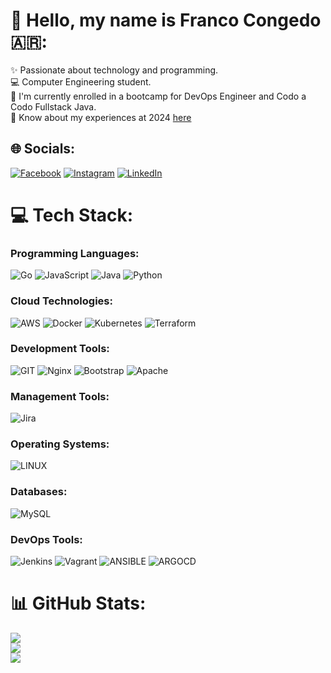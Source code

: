 # 👋 Hello, my name is Franco Congedo 🇦🇷:
✨ Passionate about technology and programming.<br>
💻 Computer Engineering student.<br>
🦾 I'm currently enrolled in a bootcamp for DevOps Engineer and Codo a Codo Fullstack Java.<br>
📄 Know about my experiences at 2024 [here](https://drive.google.com/file/d/18pXF8iT30x05Yt2EuY4_wDxBNJv1kNB6/view?usp=drive_links)

## 🌐 Socials:
[![Facebook](https://img.shields.io/badge/Facebook-%231877F2.svg?logo=Facebook&logoColor=white)](https://facebook.com/https://www.facebook.com/fcongedo92) [![Instagram](https://img.shields.io/badge/Instagram-%23E4405F.svg?logo=Instagram&logoColor=white)](https://instagram.com/https://www.instagram.com/f.congedo/) [![LinkedIn](https://img.shields.io/badge/LinkedIn-%230077B5.svg?logo=linkedin&logoColor=white)](https://www.linkedin.com/in/fcongedo/) 

# 💻 Tech Stack:
### Programming Languages:
![Go](https://img.shields.io/badge/go-%2300ADD8.svg?style=flat-square&logo=go&logoColor=white) ![JavaScript](https://img.shields.io/badge/javascript-%23323330.svg?style=flat-square&logo=javascript&logoColor=%23F7DF1E) ![Java](https://img.shields.io/badge/java-%23ED8B00.svg?style=flat-square&logo=openjdk&logoColor=white) ![Python](https://img.shields.io/badge/python-3670A0?style=flat-square&logo=python&logoColor=ffdd54)
### Cloud Technologies:
![AWS](https://img.shields.io/badge/AWS-%23FF9900.svg?style=flat-square&logo=amazon-aws&logoColor=white) ![Docker](https://img.shields.io/badge/docker-%230db7ed.svg?style=flat-square&logo=docker&logoColor=white) ![Kubernetes](https://img.shields.io/badge/kubernetes-%23326ce5.svg?style=flat-square&logo=kubernetes&logoColor=white) ![Terraform](https://img.shields.io/badge/terraform-%235835CC.svg?style=flat-square&logo=terraform&logoColor=white)
### Development Tools: 
![GIT](https://img.shields.io/badge/Git-fc6d26?style=flat-square&logo=git&logoColor=white) ![Nginx](https://img.shields.io/badge/nginx-%23009639.svg?style=flat-square&logo=nginx&logoColor=white) ![Bootstrap](https://img.shields.io/badge/bootstrap-%238511FA.svg?style=flat-square&logo=bootstrap&logoColor=white)  ![Apache](https://img.shields.io/badge/apache-%23D42029.svg?style=flat-square&logo=apache&logoColor=white)
### Management Tools:
![Jira](https://img.shields.io/badge/jira-%230A0FFF.svg?style=flat-square&logo=jira&logoColor=white)
### Operating Systems:
![LINUX](https://img.shields.io/badge/Linux-FCC624?style=flat-square&logo=linux&logoColor=black)
### Databases:
![MySQL](https://img.shields.io/badge/mysql-%2300000f.svg?style=flat-square&logo=mysql&logoColor=white)
### DevOps Tools:
 ![Jenkins](https://img.shields.io/badge/jenkins-%232C5263.svg?style=flat-square&logo=jenkins&logoColor=white) ![Vagrant](https://img.shields.io/badge/vagrant-%231563FF.svg?style=flat-square&logo=vagrant&logoColor=white) ![ANSIBLE](https://img.shields.io/badge/ansible-%231A1918.svg?style=flat-square&logo=ansible&logoColor=white) ![ARGOCD](https://img.shields.io/badge/argo-EF7B4D.svg?style=flat-square&logo=argo&logoColor=white&color=%23EF7B4D)

# 📊 GitHub Stats:
![](https://github-readme-stats.vercel.app/api?username=fcongedo&theme=dark&hide_border=false&include_all_commits=false&count_private=false)<br/>
![](https://github-readme-streak-stats.herokuapp.com/?user=fcongedo&theme=dark&hide_border=false)<br/>
![](https://github-readme-stats.vercel.app/api/top-langs/?username=fcongedo&theme=dark&hide_border=false&include_all_commits=false&count_private=false&layout=compact)


